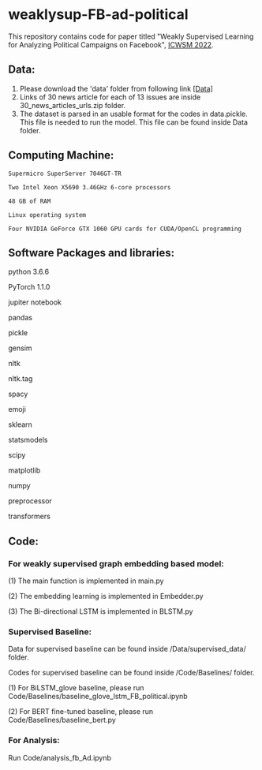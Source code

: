 # weaklysup-FB-ad-political

This repository contains code for paper titled "Weakly Supervised Learning for Analyzing Political Campaigns on Facebook", [ICWSM 2022](https://www.icwsm.org/2022/index.html/).

## Data:

1. Please download the 'data' folder from following link [[Data]](https://drive.google.com/drive/u/1/folders/1_t0SiOVmHq4hCPSaAcj51HVcTQPO10Et)
2. Links of 30 news article for each of 13 issues are inside 30_news_articles_urls.zip folder.
3. The dataset is parsed in an usable format for the codes in data.pickle. This file is needed to run the model. This file can be found inside Data folder.



## Computing Machine:

```
Supermicro SuperServer 7046GT-TR

Two Intel Xeon X5690 3.46GHz 6-core processors

48 GB of RAM

Linux operating system

Four NVIDIA GeForce GTX 1060 GPU cards for CUDA/OpenCL programming

```

## Software Packages and libraries:

python 3.6.6

PyTorch 1.1.0

jupiter notebook

pandas

pickle

gensim

nltk

nltk.tag

spacy

emoji

sklearn

statsmodels

scipy

matplotlib

numpy

preprocessor

transformers

## Code: 

### For weakly supervised graph embedding based model:

(1) The main function is implemented in main.py

(2) The embedding learning is implemented in Embedder.py

(3) The Bi-directional LSTM is implemented in BLSTM.py


### Supervised Baseline:

Data for supervised baseline can be found inside /Data/supervised_data/ folder. 

Codes for supervised baseline can be found inside /Code/Baselines/ folder.

(1) For BiLSTM_glove baseline, please run Code/Baselines/baseline_glove_lstm_FB_political.ipynb

(2) For BERT fine-tuned baseline, please run Code/Baselines/baseline_bert.py

### For Analysis:

Run Code/analysis_fb_Ad.ipynb
